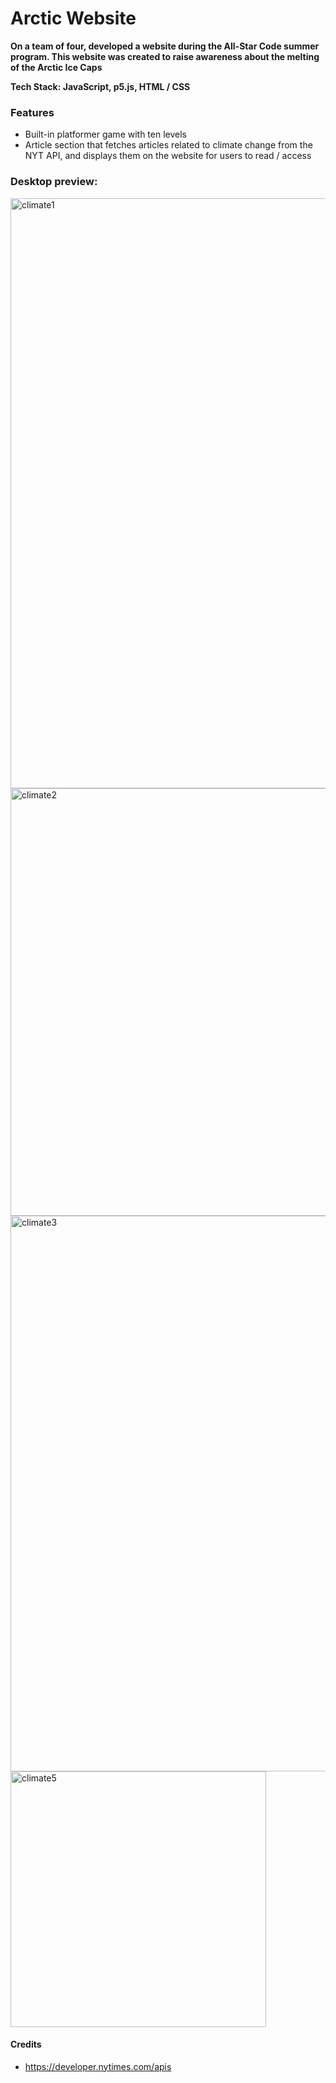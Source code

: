 # Arctic Website 

**On a team of four, developed a website during the All-Star Code summer program. This website was created to raise awareness about the melting of the Arctic Ice Caps**

**Tech Stack: JavaScript, p5.js, HTML / CSS**

### Features ###
- Built-in platformer game with ten levels 
- Article section that fetches articles related to climate change from the NYT API, and displays them on the website for users to read / access

### Desktop preview: ###
<img width="944" alt="climate1" src="https://user-images.githubusercontent.com/56855196/184565122-aaa2da7f-4c3a-4443-aa02-bb39d41f8fff.png">
<img width="684" alt="climate2" src="https://user-images.githubusercontent.com/56855196/184565123-2c7948d4-bcd7-461e-b9a3-e93cf62949bf.png">
<img width="889" alt="climate3" src="https://user-images.githubusercontent.com/56855196/184565129-ad047f63-e71a-4ac0-81f4-b18b7ff94694.png">
<img width="409" alt="climate5" src="https://user-images.githubusercontent.com/56855196/184565136-c58ca6ad-e0fd-456f-85ba-ff22170d9a04.PNG">


#### Credits ####
- https://developer.nytimes.com/apis
